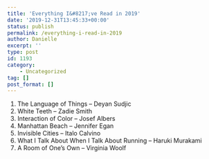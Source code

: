 ```yaml
---
title: 'Everything I&#8217;ve Read in 2019'
date: '2019-12-31T13:45:33+00:00'
status: publish
permalink: /everything-i-read-in-2019
author: Danielle
excerpt: ''
type: post
id: 1193
category:
    - Uncategorized
tag: []
post_format: []
---
```

1. The Language of Things – Deyan Sudjic
2. White Teeth – Zadie Smith
3. Interaction of Color – Josef Albers
4. Manhattan Beach – Jennifer Egan
5. Invisible Cities – Italo Calvino
6. What I Talk About When I Talk About Running – Haruki Murakami
7. A Room of One’s Own – Virginia Woolf